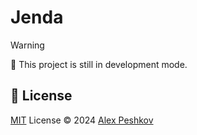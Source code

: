 # Jenda

> [!WARNING]
> 🚧 This project is still in development mode.


## 📄 License

[MIT](./LICENSE) License © 2024 [Alex Peshkov](https://github.com/mnenie)
